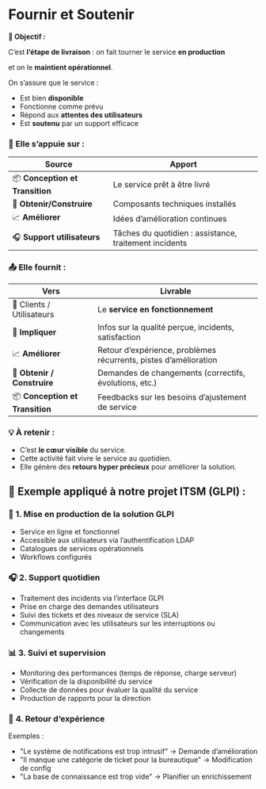 # Fournir et Soutenir

**🎯 Objectif :**

C’est **l’étape de livraison** : on fait tourner le service **en production**

et on le **maintient opérationnel**.

On s’assure que le service :

- Est bien **disponible**
- Fonctionne comme prévu
- Répond aux **attentes des utilisateurs**
- Est **soutenu** par un support efficace



### **🧩 Elle s’appuie sur :**

| **Source** | **Apport** |
|----|----|
| 📦 **Conception et Transition** | Le service prêt à être livré |
| 🔧 **Obtenir/Construire** | Composants techniques installés |
| 📈 **Améliorer** | Idées d’amélioration continues |
| 🎧 **Support utilisateurs** | Tâches du quotidien : assistance, traitement incidents |



### **📤 Elle fournit :**

| **Vers** | **Livrable** |
|----|----|
| 👥 Clients / Utilisateurs | Le **service en fonctionnement** |
| 🔄 **Impliquer** | Infos sur la qualité perçue, incidents, satisfaction |
| 📈 **Améliorer** | Retour d’expérience, problèmes récurrents, pistes d’amélioration |
| 🔧 **Obtenir / Construire** | Demandes de changements (correctifs, évolutions, etc.) |
| 📦 **Conception et Transition** | Feedbacks sur les besoins d’ajustement de service |



### 💡 À retenir :

- C’est **le cœur visible** du service.
- Cette activité fait vivre le service au quotidien.
- Elle génère des **retours hyper précieux** pour améliorer la solution.

## **🧪 Exemple appliqué à notre projet ITSM (GLPI) :**

### 🚀 **1. Mise en production de la solution GLPI**

- Service en ligne et fonctionnel
- Accessible aux utilisateurs via l’authentification LDAP
- Catalogues de services opérationnels
- Workflows configurés

### 🎧 **2. Support quotidien**

- Traitement des incidents via l’interface GLPI
- Prise en charge des demandes utilisateurs
- Suivi des tickets et des niveaux de service (SLA)
- Communication avec les utilisateurs sur les interruptions ou changements

### 📊 **3. Suivi et supervision**

- Monitoring des performances (temps de réponse, charge serveur)
- Vérification de la disponibilité du service
- Collecte de données pour évaluer la qualité du service
- Production de rapports pour la direction

### 🔁 **4. Retour d’expérience**

Exemples :

- "Le système de notifications est trop intrusif" → Demande d’amélioration
- "Il manque une catégorie de ticket pour la bureautique" → Modification de config
- "La base de connaissance est trop vide" → Planifier un enrichissement


